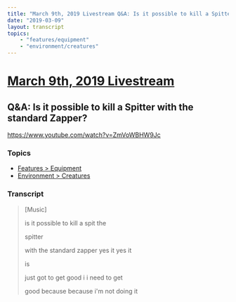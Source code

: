 ```yaml
---
title: "March 9th, 2019 Livestream Q&A: Is it possible to kill a Spitter with the standard Zapper?"
date: "2019-03-09"
layout: transcript
topics:
    - "features/equipment"
    - "environment/creatures"
---
```

# [March 9th, 2019 Livestream](../2019-03-09.md)
## Q&A: Is it possible to kill a Spitter with the standard Zapper?
https://www.youtube.com/watch?v=ZmVoWBHW9Jc

### Topics
* [Features > Equipment](../topics/features/equipment.md)
* [Environment > Creatures](../topics/environment/creatures.md)

### Transcript

> [Music]
> 
> is it possible to kill a spit the
> 
> spitter
> 
> with the standard zapper yes it yes it
> 
> is
> 
> just got to get good i i need to get
> 
> good because because i'm not doing it
> 
